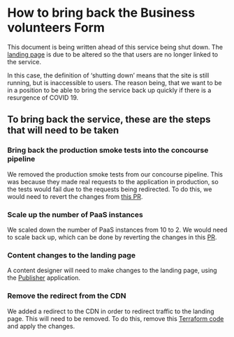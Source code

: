 # How to bring back the Business volunteers Form

This document is being written ahead of this service being shut down. The [landing page](https://www.gov.uk/coronavirus-support-from-business) is due to be altered so the that users are no longer linked to the service.

In this case, the definition of ‘shutting down’ means that the site is still running, but is inaccessible to users.
The reason being, that we want to be in a position to be able to bring the service back up quickly if there is a resurgence of COVID 19.

## To bring back the service, these are the steps that will need to be taken

### Bring back the production smoke tests into the concourse pipeline

We removed the production smoke tests from our concourse pipeline.
This was because they made real requests to the application in production, so the tests would fail due to the requests being redirected.
To do this, we would need to revert the changes from [this PR](https://github.com/alphagov/govuk-coronavirus-business-volunteer-form/pull/428).

### Scale up the number of PaaS instances
We scaled down the number of PaaS instances from 10 to 2.
We would need to scale back up, which can be done by reverting the changes in this [PR](https://github.com/alphagov/govuk-coronavirus-business-volunteer-form/pull/431).

### Content changes to the landing page

A content designer will need to make changes to the landing page, using the [Publisher](https://github.com/alphagov/publisher) application.

### Remove the redirect from the CDN
We added a redirect to the CDN in order to redirect traffic to the landing page. This will need to be removed. To do this, remove this [Terraform code](https://github.com/alphagov/covid-engineering/pull/578) and apply the changes.
